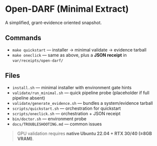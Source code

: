 # Open-DARF (Minimal Extract)

A simplified, grant-evidence oriented snapshot.

## Commands
- `make quickstart` — installer → minimal validate → evidence tarball
- `make oneclick`  — same as above, plus a **JSON receipt** in `var/receipts/open-darf/`

## Files
- `install.sh` — minimal installer with environment gate hints
- `validate/run_minimal.sh` — quick pipeline probe (placeholder if full pipeline absent)
- `validate/generate_evidence.sh` — bundles a system/evidence tarball
- `scripts/quickstart.sh` — orchestration for quickstart
- `scripts/oneclick.sh` — orchestration + JSON receipt
- `bin/doctor.sh` — environment probe
- `docs/TROUBLESHOOTING.md` — common issues

> GPU validation requires **native Ubuntu 22.04 + RTX 30/40 (≥8GB VRAM)**.
